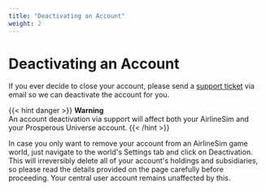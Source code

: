 ```yaml
---
title: "Deactivating an Account"
weight: 2
---
```


# Deactivating an Account

If you ever decide to close your account, please send a [support ticket](https://www.airlinesim.aero/blog/pages/support/) via email so we can deactivate the account for you.

{{< hint danger >}}
**Warning**  
An account deactivation via support will affect both your AirlineSim and your Prosperous Universe account.
{{< /hint >}}

In case you only want to remove your account from an AirlineSim game world, just navigate to the world's Settings tab and click on Deactivation. This will irreversibly delete all of your account's holdings and subsidiaries, so please read the details provided on the page carefully before proceeding. Your central user account remains unaffected by this.
